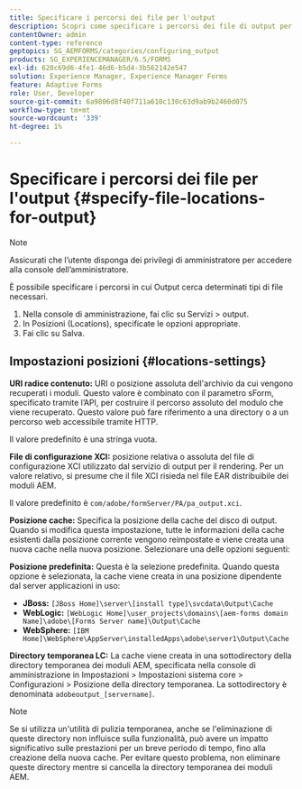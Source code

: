```yaml
---
title: Specificare i percorsi dei file per l'output
description: Scopri come specificare i percorsi dei file di output per alcuni tipi di file, ad esempio URI radice contenuto, File di configurazione XCI, Cache e Default.
contentOwner: admin
content-type: reference
geptopics: SG_AEMFORMS/categories/configuring_output
products: SG_EXPERIENCEMANAGER/6.5/FORMS
exl-id: 620c69d6-4fe1-46d6-b5d4-3b562142e547
solution: Experience Manager, Experience Manager Forms
feature: Adaptive Forms
role: User, Developer
source-git-commit: 6a9806d8f40f711a610c130c63d9ab9b2460d075
workflow-type: tm+mt
source-wordcount: '339'
ht-degree: 1%

---
```


# Specificare i percorsi dei file per l&#39;output {#specify-file-locations-for-output}

>[!NOTE]
> 
> Assicurati che l’utente disponga dei privilegi di amministratore per accedere alla console dell’amministratore.

È possibile specificare i percorsi in cui Output cerca determinati tipi di file necessari.

1. Nella console di amministrazione, fai clic su Servizi > output.
1. In Posizioni (Locations), specificate le opzioni appropriate.
1. Fai clic su Salva.

## Impostazioni posizioni {#locations-settings}

**URI radice contenuto:** URI o posizione assoluta dell&#39;archivio da cui vengono recuperati i moduli. Questo valore è combinato con il parametro sForm, specificato tramite l’API, per costruire il percorso assoluto del modulo che viene recuperato. Questo valore può fare riferimento a una directory o a un percorso web accessibile tramite HTTP.

Il valore predefinito è una stringa vuota.

**File di configurazione XCI:** posizione relativa o assoluta del file di configurazione XCI utilizzato dal servizio di output per il rendering. Per un valore relativo, si presume che il file XCI risieda nel file EAR distribuibile dei moduli AEM.

Il valore predefinito è `com/adobe/formServer/PA/pa_output.xci`.

**Posizione cache:** Specifica la posizione della cache del disco di output. Quando si modifica questa impostazione, tutte le informazioni della cache esistenti dalla posizione corrente vengono reimpostate e viene creata una nuova cache nella nuova posizione. Selezionare una delle opzioni seguenti:

**Posizione predefinita:** Questa è la selezione predefinita. Quando questa opzione è selezionata, la cache viene creata in una posizione dipendente dal server applicazioni in uso:

* **JBoss:** `[JBoss Home]\server\[install type]\svcdata\Output\Cache`
* **WebLogic:** `[WebLogic Home]\user_projects\domains\[aem-forms domain Name]\adobe\[Forms Server name]\Output\Cache`
* **WebSphere:** `[IBM Home]\WebSphere\AppServer\installedApps\adobe\server1\Output\Cache`

**Directory temporanea LC:** La cache viene creata in una sottodirectory della directory temporanea dei moduli AEM, specificata nella console di amministrazione in Impostazioni > Impostazioni sistema core > Configurazioni > Posizione della directory temporanea. La sottodirectory è denominata `adobeoutput_[servername]`.

>[!NOTE]
>
>Se si utilizza un&#39;utilità di pulizia temporanea, anche se l&#39;eliminazione di queste directory non influisce sulla funzionalità, può avere un impatto significativo sulle prestazioni per un breve periodo di tempo, fino alla creazione della nuova cache. Per evitare questo problema, non eliminare queste directory mentre si cancella la directory temporanea dei moduli AEM.
